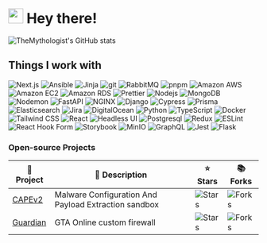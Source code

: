 # <img src="https://emojis.slackmojis.com/emojis/images/1531849430/4246/blob-sunglasses.gif?1531849430" width="30"/> Hey there!

![TheMythologist's GitHub stats](https://github-readme-stats-themythologist.vercel.app/api?username=TheMythologist&show_icons=true&theme=solarized-dark&bg_color=00000000&hide_border=true&include_all_commits=true)

## Things I work with

![Next.js](https://img.shields.io/badge/Next.js-000000?style=flat-square&logo=nextdotjs&logoColor=white)
![Ansible](https://img.shields.io/badge/Ansible-EE0000?style=flat-square&logo=ansible&logoColor=white)
![Jinja](https://img.shields.io/badge/Jinja-B41717?style=flat-square&logo=jinja&logoColor=white)
![git](https://img.shields.io/badge/Git-F05032?style=flat-square&logo=git&logoColor=white)
![RabbitMQ](https://img.shields.io/badge/RabbitMQ-FF6600?style=flat-square&logo=rabbitmq&logoColor=white)
![pnpm](https://img.shields.io/badge/PNPM-F69220?style=flat-square&logo=pnpm&logoColor=white)
![Amazon AWS](https://img.shields.io/badge/Amazon_AWS-FF9900?style=flat-square&logo=amazonaws&logoColor=white)
![Amazon EC2](https://img.shields.io/badge/EC2-FF9900?style=flat-square&logo=amazonec2&logoColor=white)
![Amazon RDS](https://img.shields.io/badge/RDS-FF9900?style=flat-square&logo=amazonrds&logoColor=white)
![Prettier](https://img.shields.io/badge/Prettier-F7B93E?style=flat-square&logo=prettier&logoColor=white)
![Nodejs](https://img.shields.io/badge/Node.js-339933?style=flat-square&logo=nodedotjs&logoColor=white)
![MongoDB](https://img.shields.io/badge/MongoDB-47A248?style=flat-square&logo=mongodb&logoColor=white)
![Nodemon](https://img.shields.io/badge/Nodemon-76D04B?style=flat-square&logo=nodemon&logoColor=white)
![FastAPI](https://img.shields.io/badge/FastAPI-009688?style=flat-square&logo=fastapi&logoColor=white)
![NGINX](https://img.shields.io/badge/NGINX-009639?style=flat-square&logo=nginx&logoColor=white)
![Django](https://img.shields.io/badge/Django-092E20?style=flat-square&logo=django&logoColor=white)
![Cypress](https://img.shields.io/badge/Cypress-17202C?style=flat-square&logo=cypress&logoColor=white)
![Prisma](https://img.shields.io/badge/Prisma-2D3748?style=flat-square&logo=prisma&logoColor=white)
![Elasticsearch](https://img.shields.io/badge/Elasticsearch-005571?style=flat-square&logo=elasticsearch&logoColor=white)
![Jira](https://img.shields.io/badge/Jira-0052CC?style=flat-square&logo=jira&logoColor=white)
![DigitalOcean](https://img.shields.io/badge/DigitalOcean-0080FF?style=flat-square&logo=digitalocean&logoColor=white)
![Python](https://img.shields.io/badge/Python-3776AB?style=flat-square&logo=python&logoColor=white)
![TypeScript](https://img.shields.io/badge/TypeScript-3178C6?style=flat-square&logo=typescript&logoColor=white)
![Docker](https://img.shields.io/badge/Docker-2496ED?style=flat-square&logo=docker&logoColor=white)
![Tailwind CSS](https://img.shields.io/badge/Tailwind_CSS-06B6D4?style=flat-square&logo=tailwindcss&logoColor=white)
![React](https://img.shields.io/badge/React-61DAFB?style=flat-square&logo=react&logoColor=white)
![Headless UI](https://img.shields.io/badge/Headless%20UI-66E3FF?style=flat-square&logo=headlessui&logoColor=white)
![Postgresql](https://img.shields.io/badge/PostgreSQL-4169E1?style=flat-square&logo=postgresql&logoColor=white)
![Redux](https://img.shields.io/badge/Redux-764ABC?style=flat-square&logo=redux&logoColor=white)
![ESLint](https://img.shields.io/badge/ESLint-4B32C3?style=flat-square&logo=eslint&logoColor=white)
![React Hook Form](https://img.shields.io/badge/React%20Hook%20Form-EC5990?style=flat-square&logo=reacthookform&logoColor=white)
![Storybook](https://img.shields.io/badge/Storybook-FF4785?style=flat-square&logo=storybook&logoColor=white)
![MinIO](https://img.shields.io/badge/MinIO-C72E49?style=flat-square&logo=minio&logoColor=white)
![GraphQL](https://img.shields.io/badge/GraphQL-E10098?style=flat-square&logo=graphql&logoColor=white)
![Jest](https://img.shields.io/badge/Jest-C21325?style=flat-square&logo=jest&logoColor=white)
![Flask](https://img.shields.io/badge/Flask-gray?style=flat-square&logo=flask&logoColor=white)

### Open-source Projects

| 🎁 Project                                            | 📙 Description                                      | ⭐ Stars                                                                                                  | 📚 Forks                                                                                                 |
| ------------------------------------------------------ | ---------------------------------------------------- | --------------------------------------------------------------------------------------------------------- | --------------------------------------------------------------------------------------------------------- |
| [CAPEv2](https://github.com/kevoreilly/CAPEv2)         | Malware Configuration And Payload Extraction sandbox | ![Stars](https://img.shields.io/github/stars/kevoreilly/CAPEv2?style=flat-square&labelColor=343b41)       | ![Forks](https://img.shields.io/github/forks/kevoreilly/CAPEv2?style=flat-square&labelColor=343b41)       |
| [Guardian](https://github.com/TheMythologist/guardian) | GTA Online custom firewall                           | ![Stars](https://img.shields.io/github/stars/TheMythologist/guardian?style=flat-square&labelColor=343b41) | ![Forks](https://img.shields.io/github/forks/TheMythologist/guardian?style=flat-square&labelColor=343b41) |
